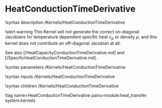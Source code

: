 # HeatConductionTimeDerivative

!syntax description /Kernels/HeatConductionTimeDerivative

!alert warning
This Kernel will not generate the correct on-diagonal Jacobians for temperature dependent specific
heat $c_p$ or density $\rho$, and this kernel does not contribute an off-diagonal Jacobian at all.

See also [/HeatCapacityConductionTimeDerivative.md] and [/SpecificHeatConductionTimeDerivative.md].

!syntax parameters /Kernels/HeatConductionTimeDerivative

!syntax inputs /Kernels/HeatConductionTimeDerivative

!syntax children /Kernels/HeatConductionTimeDerivative

!tag name=HeatConductionTimeDerivative pairs=module:heat_transfer system:kernels

